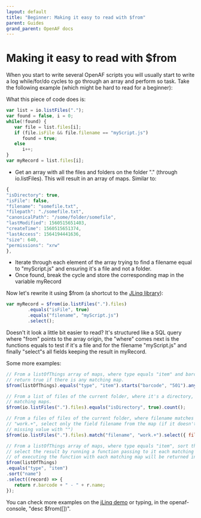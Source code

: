 ```yaml
---
layout: default
title: "Beginner: Making it easy to read with $from"
parent: Guides
grand_parent: OpenAF docs
---
```


# Making it easy to read with $from

When you start to write several OpenAF scripts you will usually start to write a log while/for/do cycles to go through an array and perform so task. Take the following example (which might be hard to read for a beginner):

What this piece of code does is:

````javascript
var list = io.listFiles("."); 
var found = false, i = 0;
while(!found) {
   var file = list.files[i];
   if (file.isFile && file.filename == "myScript.js") 
      found = true;
   else
      i++;
}
var myRecord = list.files[i];
````

  * Get an array with all the files and folders on the folder "." (through io.listFiles). This will result in an array of maps. Similar to: 
  ````javascript
  {
  "isDirectory": true,
  "isFile": false,
  "filename": "somefile.txt",
  "filepath": "./somefile.txt",
  "canonicalPath": "/some/folder/somefile",
  "lastModified": 1560515651403,
  "createTime": 1560515651374,
  "lastAccess": 1564194441636,
  "size": 640,
  "permissions": "xrw"
},
````
  * Iterate through each element of the array trying to find a filename equal to "myScript.js" and ensuring it's a file and not a folder.
  * Once found, break the cycle and store the corresponding map in the variable myRecord

Now let's rewrite it using $from (a shortcut to the [JLinq library](http://hugoware.net/projects/jlinq)):
````javascript
var myRecord = $from(io.listFiles(".").files)
        .equals("isFile", true)
        .equals("filename", "myScript.js")
        .select();
````

Doesn't it look a little bit easier to read? It's structured like a SQL query where "from" points to the array origin, the "where" comes next is the functions equals to test if it's a file and for the filename "myScript.js" and finally "select"s all fields keeping the result in myRecord.

Some more examples:

````javascript
// From a listOfThings array of maps, where type equals "item" and barcode starts with "501"
// return true if there is any matching map.
$from(listOfThings).equals("type", "item").starts("barcode", "501").any();

// From a list of files of the current folder, where it's a directory, count the corresponding
// matching maps.
$from(io.listFiles(".").files).equals("isDirectory", true).count();

// From a files of files of the current folder, where filename matches the regular expression 
// "work.+", select only the field filename from the map (if it doesn't exist replace the 
// missing value with "")
$from(io.listFiles(".").files).match("filename", "work.+").select({ filename: "" });

// From a listOfThings array of maps, where type equals "item", sort the results by name and 
// select the result by running a function passing to it each matching map. The returned result
// of executing the function with each matching map will be returned in an array.
$from(listOfThings)
.equals("type", "item")
.sort("name")
.select((record) => {
   return r.barcode + " - " + r.name;
});
````

You can check more examples on the [jLinq demo](http://www.hugoware.net/projects/jlinq/demo) or typing, in the openaf-console, "desc $from([])".